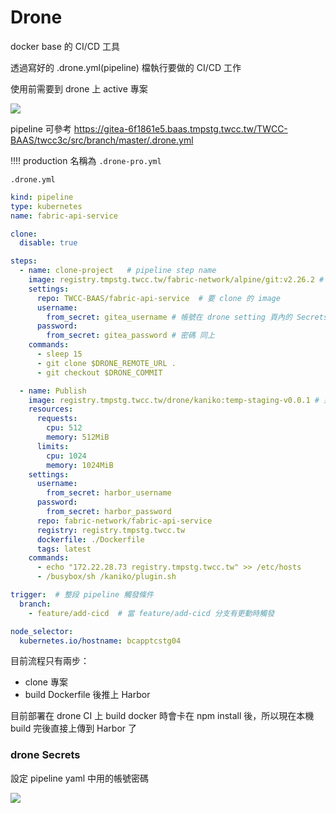 # Drone

docker base 的 CI/CD 工具

透過寫好的 .drone.yml(pipeline) 檔執行要做的 CI/CD 工作

使用前需要到 drone 上 active 專案

![](https://i.imgur.com/eSiaR82.png)

pipeline 可參考 https://gitea-6f1861e5.baas.tmpstg.twcc.tw/TWCC-BAAS/twcc3c/src/branch/master/.drone.yml

!!!! production 名稱為 `.drone-pro.yml`

`.drone.yml`

```yaml
kind: pipeline
type: kubernetes
name: fabric-api-service

clone:
  disable: true

steps:
  - name: clone-project   # pipeline step name
    image: registry.tmpstg.twcc.tw/fabric-network/alpine/git:v2.26.2 # 要跑的 image，這裡是 git 環境的 docker image
    settings:
      repo: TWCC-BAAS/fabric-api-service  # 要 clone 的 image
      username:
        from_secret: gitea_username # 帳號在 drone setting 頁內的 Secrets 那邊設定，下面有圖說明
      password:
        from_secret: gitea_password # 密碼 同上
    commands:
      - sleep 15
      - git clone $DRONE_REMOTE_URL .
      - git checkout $DRONE_COMMIT

  - name: Publish
    image: registry.tmpstg.twcc.tw/drone/kaniko:temp-staging-v0.0.1 # 這個 image 用來打包 docker 並推上 docker hub 用
    resources:
      requests:
        cpu: 512
        memory: 512MiB
      limits:
        cpu: 1024
        memory: 1024MiB
    settings:
      username:
        from_secret: harbor_username
      password:
        from_secret: harbor_password
      repo: fabric-network/fabric-api-service
      registry: registry.tmpstg.twcc.tw
      dockerfile: ./Dockerfile
      tags: latest
    commands:
      - echo "172.22.28.73 registry.tmpstg.twcc.tw" >> /etc/hosts
      - /busybox/sh /kaniko/plugin.sh

trigger:  # 整段 pipeline 觸發條件
  branch:
    - feature/add-cicd  # 當 feature/add-cicd 分支有更動時觸發

node_selector:
  kubernetes.io/hostname: bcapptcstg04
```

目前流程只有兩步：

- clone 專案
- build Dockerfile 後推上 Harbor

目前部署在 drone CI 上 build docker 時會卡在 npm install 後，所以現在本機 build 完後直接上傳到 Harbor 了

### drone Secrets

設定 pipeline yaml 中用的帳號密碼

![](https://i.imgur.com/WXtORCI.png)